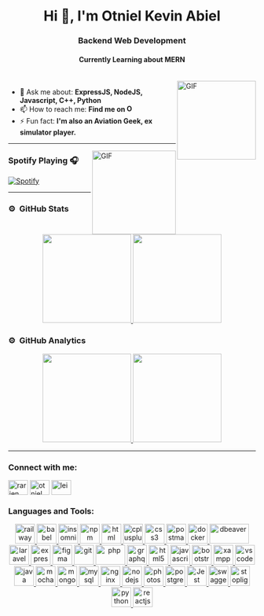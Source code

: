 <h1 align="center">Hi 👋, I'm Otniel Kevin Abiel</h1>
<h3 align="center">Backend Web Development</h3>
<h4 align="center">Currently Learning about MERN</h4>
</br>
<img align="right" alt="GIF" height="160px" src="https://media.giphy.com/media/du3J3cXyzhj75IOgvA/giphy.gif" />

- 💬 Ask me about: **ExpressJS, NodeJS, Javascript, C++, Python**
- 📫 How to reach me: **Find me on [<img alt="Otniel | LinkedIn" height="15px" src="https://cdn-icons-png.flaticon.com/512/174/174857.png"/>](https://www.linkedin.com/in/otniel-kevin-abiel-1b8567218)**
- ⚡ Fun fact: **I'm also an Aviation Geek, ex simulator player.**

---

<img align="right" alt="GIF" height="170px" src="https://media.giphy.com/media/J5B1Y8QZnzXXbLQIBu/giphy.gif" />

### Spotify Playing 🎧

[![Spotify](https://novatorem.visualbean.vercel.app/api/spotify)](https://open.spotify.com/user/1112981871)

---

### ⚙️ &nbsp;GitHub Stats

<p align="center">
<a href="https://github.com/rarjen">
    <img height="180em" src="https://github-readme-stats.vercel.app/api?username=rarjen&theme=gotham&show_icons=true&count_private=true&hide_title=true&hide_border=true"/>
    <img height="180em" src="https://github-readme-stats.vercel.app/api/top-langs/?username=rarjen&layout=compact&theme=gotham&hide=html&hide_border=true"/>
</a>
</p>

### ⚙️ &nbsp;GitHub Analytics

<p align="center">
<a href="https://github.com/rarjen">
    <img height="180em" src="https://github-profile-trophy.vercel.app/?username=rarjen&theme=onestar&no-frame=true&column=3&row=2"/>
    <img height="180em" src="http://github-readme-streak-stats.herokuapp.com?user=rarjen&theme=gotham&hide_border=true&date_format=M%20j%5B%2C%20Y%5D"/>
</a>
</p>

<!-- ![GitHub stats](https://github-readme-stats.vercel.app/api?username=rarjen&theme=gotham&show_icons=true&count_private=true&hide_title=true&hide_border=true)
![Top Langs](https://github-readme-stats.vercel.app/api/top-langs/?username=rarjen&layout=compact&theme=gotham&hide=html&hide_border=true&card_width=330) -->

<!-- ![trophy](https://github-profile-trophy.vercel.app/?username=rarjen&theme=onestar&no-frame=true&column=3&row=2)
![GitHub Streak](http://github-readme-streak-stats.herokuapp.com?user=rarjen&theme=gotham&hide_border=true&date_format=M%20j%5B%2C%20Y%5D) -->

<!-- ### Blogs posts -->

<!-- BLOG-POST-LIST:START -->
<!-- - [Optimizing Nodejs Docker build times — Layering explained.](https://medium.com/@visualbean/optimizing-nodejs-docker-build-times-layering-explained-185d60a56e99?source=rss-35f0ba80b9cd------2) -->
<!-- - [Keeping up with trends](https://medium.com/@visualbean/keeping-up-with-trends-19f9a7274577?source=rss-35f0ba80b9cd------2) -->
<!-- - [5 Quick NodeJS tips](https://medium.com/@visualbean/5-quick-nodejs-tips-fadbcd513d65?source=rss-35f0ba80b9cd------2) -->
<!-- - [C# String Concatenation](https://medium.com/@visualbean/c-string-concatenation-8873c9871240?source=rss-35f0ba80b9cd------2) -->
<!-- - [Documenting role based authentication with Swagger](https://medium.com/@visualbean/documenting-role-based-authentication-with-swagger-fa1d6c835cfd?source=rss-35f0ba80b9cd------2) -->
<!-- BLOG-POST-LIST:END -->

---

<p align="left">
<h3 align="left">Connect with me:</h3>
<a href="https://codepen.io/rarjen" target="blank"><img align="center" src="https://cdn.jsdelivr.net/npm/simple-icons@3.0.1/icons/codepen.svg" alt="rarjen" height="30" width="40" /></a>
<a href="https://www.linkedin.com/in/otniel-kevin-abiel-1b8567218" target="blank"><img align="center" src="https://cdn.jsdelivr.net/npm/simple-icons@3.0.1/icons/linkedin.svg" alt="otniel" height="30" width="40" /></a>
<a href="https://stackoverflow.com/users/17105990/lei" target="blank"><img align="center" src="https://cdn.jsdelivr.net/npm/simple-icons@3.0.1/icons/stackoverflow.svg" alt="lei" height="30" width="40" /></a>
</p>

<h3 align="left">Languages and Tools:</h3>
<p align="center"> <a href="https://railway.app/" target="_blank"> <img src="https://railway.app/brand/logo-light.png" alt="railway" width="40" height="40"/> </a> <a href="https://babeljs.io/" target="_blank"> <img src="https://www.vectorlogo.zone/logos/babeljs/babeljs-icon.svg" alt="babel" width="40" height="40"/> </a> <a href="https://insomnia.rest/" target="_blank"> <img src="https://seeklogo.com/images/I/insomnia-logo-A35E09EB19-seeklogo.com.png" alt="insomnia" width="40" height="40"/> </a> <a href="https://www.npmjs.com/" target="_blank"> <img src="https://img.icons8.com/color/512/npm.png" alt="npm" width="40" height="40"/> </a> <a href="https://www.postman.com/" target="_blank"> <img src="https://img.icons8.com/color/512/html-5.png" alt="html" width="40" height="40"/> </a> <a href="https://cplusplus.com/" target="_blank"> <img src="https://img.icons8.com/color/512/c-plus-plus-logo.png" alt="cplusplus" width="40" height="40"/> </a> <a href="https://www.w3schools.com/css/" target="_blank"> <img src="https://img.icons8.com/color/512/css3.png" alt="css3" width="40" height="40"/> </a> <a href="https://www.postman.com/" target="_blank"> <img src="https://cdn.worldvectorlogo.com/logos/postman.svg" alt="postman" width="40" height="40"/> </a> <a href="https://www.docker.com/" target="_blank"> <img src="https://img.icons8.com/fluency/512/docker.png" alt="docker" width="40" height="40"/> </a> <a href="https://dbeaver.io/" target="_blank"> <img src="https://dbeaver.com/wp-content/uploads/2022/10/LogoX2.png" alt="dbeaver" width="80" height="40"/> </a> <a href="https://laravel.com/" target="_blank"> <img src="https://upload.wikimedia.org/wikipedia/commons/thumb/9/9a/Laravel.svg/985px-Laravel.svg.png" alt="laravel" width="40" height="40"/> </a> <a href="https://expressjs.com" target="_blank"> <img src="https://cdn.icon-icons.com/icons2/2699/PNG/512/expressjs_logo_icon_169185.png" alt="express" width="40" height="40"/> </a> <a href="https://www.figma.com/" target="_blank"> <img src="https://www.vectorlogo.zone/logos/figma/figma-icon.svg" alt="figma" width="40" height="40"/> </a> <a href="https://git-scm.com/" target="_blank"> <img src="https://www.vectorlogo.zone/logos/git-scm/git-scm-icon.svg" alt="git" width="40" height="40"/> </a> <a href="https://www.php.net/" target="_blank"> <img src="https://upload.wikimedia.org/wikipedia/commons/thumb/2/27/PHP-logo.svg/2560px-PHP-logo.svg.png" alt="php" width="60" height="40"/> </a> <a href="https://graphql.org" target="_blank"> <img src="https://www.vectorlogo.zone/logos/graphql/graphql-icon.svg" alt="graphql" width="40" height="40"/> </a> <a href="https://www.w3.org/html/" target="_blank"> <img src="https://img.icons8.com/color/512/html-5.png" alt="html5" width="40" height="40"/> </a> <a href="https://developer.mozilla.org/en-US/docs/Web/JavaScript" target="_blank"> <img src="https://upload.wikimedia.org/wikipedia/commons/thumb/9/99/Unofficial_JavaScript_logo_2.svg/2048px-Unofficial_JavaScript_logo_2.svg.png" alt="javascript" width="40" height="40"/> </a> <a href="https://getbootstrap.com/docs/5.2/getting-started/introduction/" target="_blank"> <img src="https://img.icons8.com/color/512/bootstrap.png" alt="bootstrap" width="40" height="40"/> </a> <a href="https://www.apachefriends.org/" target="_blank"> <img src="https://seeklogo.com/images/X/xampp-logo-1C1A9E3689-seeklogo.com.png" alt="xampp" width="40" height="40"/> </a> <a href="https://code.visualstudio.com/" target="_blank"> <img src="https://img.icons8.com/color/512/visual-studio-code-2019.png" alt="vscode" width="40" height="40"/> </a> <a href="https://www.java.com/en/" target="_blank"> <img src="https://img.icons8.com/color/512/java-coffee-cup-logo.png" alt="java" width="40" height="40"/> </a> <a href="https://mochajs.org" target="_blank"> <img src="https://www.vectorlogo.zone/logos/mochajs/mochajs-icon.svg" alt="mocha" width="40" height="40"/> </a> <a href="https://www.mongodb.com/" target="_blank"> <img src="https://cdn.iconscout.com/icon/free/png-256/mongodb-3-1175138.png" alt="mongodb" width="40" height="40"/> </a> <a href="https://www.mysql.com/" target="_blank"> <img src="https://img.icons8.com/fluency/512/mysql-logo.png" alt="mysql" width="40" height="40"/> </a> <a href="https://www.nginx.com" target="_blank"> <img src="https://img.icons8.com/color/512/nginx.png" alt="nginx" width="40" height="40"/> </a> <a href="https://nodejs.org" target="_blank"> <img src="https://img.icons8.com/color/512/nodejs.png" alt="nodejs" width="40" height="40"/> </a> <a href="https://www.photoshop.com/en" target="_blank"> <img src="https://img.icons8.com/color/512/adobe-photoshop--v1.png" alt="photoshop" width="40" height="40"/> </a> <a href="https://www.postgresql.org" target="_blank"> <img src="https://img.icons8.com/color/512/postgreesql.png" alt="postgresql" width="40" height="40"/> </a> <a href="https://jestjs.io/" target="_blank"> <img src="https://miro.medium.com/max/600/1*i37IyHf6vnhqWIA9osxU3w.png" alt="Jest" width="40" height="40"/> </a> <a href="https://swagger.io/" target="_blank"> <img src="https://docs.oracle.com/cloud/apiary/images/swagger-logo.png" alt="swagger" width="40" height="40"/> </a> <a href="https://stoplight.io/studio" target="_blank"> <img src="https://cdn.worldvectorlogo.com/logos/stoplight.svg" alt="stoplight" width="40" height="40"/> </a> <a href="https://www.python.org/" target="_blank"> <img src="https://img.icons8.com/color/512/python.png" alt="python" width="40" height="40"/> </a> <a href="https://reactjs.org/" target="_blank"> <img src="https://img.icons8.com/office/512/react.png" alt="reactjs" width="40" height="40"/> </a> </p>
